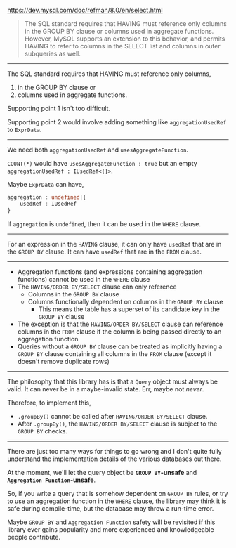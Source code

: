 https://dev.mysql.com/doc/refman/8.0/en/select.html

> The SQL standard requires that HAVING must reference only columns in the GROUP BY clause or columns used in aggregate functions.
> However, MySQL supports an extension to this behavior, and permits HAVING to refer to columns in the SELECT list and columns in outer subqueries as well.

-----

The SQL standard requires that HAVING must reference only columns,

1. in the GROUP BY clause or
2. columns used in aggregate functions.

Supporting point 1 isn't too difficult.

Supporting point 2 would involve adding something like `aggregationUsedRef` to `ExprData`.

-----

We need both `aggregationUsedRef` and `usesAggregateFunction`.

`COUNT(*)` would have `usesAggregateFunction : true` but an empty `aggregationUsedRef : IUsedRef<{}>`.

Maybe `ExprData` can have,

```ts
aggregation : undefined|{
    usedRef : IUsedRef
}
```

If `aggregation` is `undefined`, then it can be used in the `WHERE` clause.

-----

For an expression in the `HAVING` clause, it can only have `usedRef` that are in the `GROUP BY` clause.
It can have `usedRef` that are in the `FROM` clause.

-----

+ Aggregation functions (and expressions containing aggregation functions) cannot be used in the `WHERE` clause
+ The `HAVING/ORDER BY/SELECT` clause can only reference
    + Columns in the `GROUP BY` clause
    + Columns functionally dependent on columns in the `GROUP BY` clause
        + This means the table has a superset of its candidate key in the `GROUP BY` clause
+ The exception is that the `HAVING/ORDER BY/SELECT` clause can reference columns in the `FROM` clause if the column is being passed directly to an aggregation function
+ Queries without a `GROUP BY` clause can be treated as implicitly having a `GROUP BY` clause containing all columns in the `FROM` clause (except it doesn't remove duplicate rows)

-----

The philosophy that this library has is that a `Query` object must always be valid.
It can never be in a maybe-invalid state. Err, maybe not *never*.

Therefore, to implement this,

+ `.groupBy()` cannot be called after `HAVING/ORDER BY/SELECT` clause.
+ After `.groupBy()`, the `HAVING/ORDER BY/SELECT` clause is subject to the `GROUP BY` checks.

-----

There are just too many ways for things to go wrong and I don't quite fully understand
the implementation details of the various databases out there.

At the moment, we'll let the query object be **`GROUP BY`-unsafe** and **`Aggregation Function`-unsafe**.

So, if you write a query that is somehow dependent on `GROUP BY` rules,
or try to use an aggregation function in the `WHERE` clause,
the library may think it is safe during compile-time,
but the database may throw a run-time error.

Maybe `GROUP BY` and `Aggregation Function` safety will be revisited
if this library ever gains popularity and more experienced and knowledgeable people contribute.
